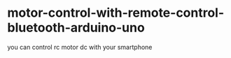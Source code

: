 # motor-control-with-remote-control-bluetooth-arduino-uno
you can control rc motor dc with your smartphone
